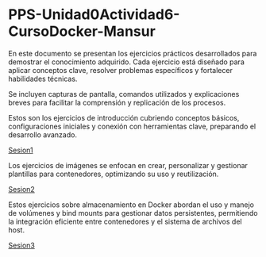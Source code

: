 # PPS-Unidad0Actividad6-CursoDocker-Mansur
En este documento se presentan los ejercicios prácticos desarrollados para demostrar el conocimiento adquirido. Cada ejercicio está diseñado para aplicar conceptos clave, resolver problemas específicos y fortalecer habilidades técnicas.

Se incluyen capturas de pantalla, comandos utilizados y explicaciones breves para facilitar la comprensión y replicación de los procesos.

Estos son los ejercicios de introducción cubriendo conceptos básicos, configuraciones iniciales y conexión con herramientas clave, preparando el desarrollo avanzado.

[Sesion1](Introduccion.md)

Los ejercicios de imágenes se enfocan en crear, personalizar y gestionar plantillas para contenedores, optimizando su uso y reutilización.

[Sesion2](Ejercicio2.md)

Estos ejercicios sobre almacenamiento en Docker abordan el uso y manejo de volúmenes y bind mounts para gestionar datos persistentes, permitiendo la integración eficiente entre contenedores y el sistema de archivos del host.

[Sesion3](Ejercicio3.md)
